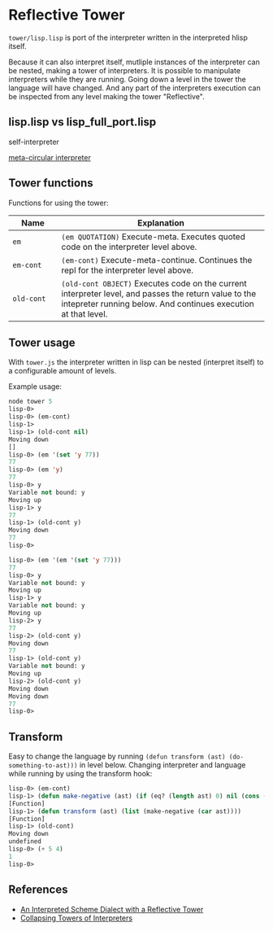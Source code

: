 # Reflective Tower

`tower/lisp.lisp` is port of the interpreter written in the interpreted hlisp itself.

Because it can also interpret itself, mutliple instances of the interpreter can be nested, making a tower of interpreters.
It is possible to manipulate interpreters while they are running. Going down a level in the tower the language will have changed.
And any part of the interpreters execution can be inspected from any level making the tower "Reflective".

<!-- Interesting case with `map`. Not a builtin in any store, Lives in emulated store of level-1 interpreter, meaning it's a variable in level. -->

## lisp.lisp vs lisp_full_port.lisp

self-interpreter

[meta-circular interpreter](https://en.wikipedia.org/wiki/Meta-circular_evaluator)

## Tower functions

Functions for using the tower:

| &nbsp;&nbsp;&nbsp;&nbsp;Name&nbsp;&nbsp;&nbsp;&nbsp; | Explanation  |
|----------|---|
| `em`      | `(em QUOTATION)` Execute-meta. Executes quoted code on the interpreter level above. |
| `em-cont`      | `(em-cont)` Execute-meta-continue. Continues the repl for the interpreter level above. |
| `old-cont`      | `(old-cont OBJECT)` Executes code on the current interpreter level, and passes the return value to the intepreter running below. And continues execution at that level. |

## Tower usage

With `tower.js` the interpreter written in lisp can be nested (interpret itself) to a configurable amount of levels.

Example usage:
```lisp
node tower 5
lisp-0>
lisp-0> (em-cont)
lisp-1>
lisp-1> (old-cont nil)
Moving down
[]
lisp-0> (em '(set 'y 77))
77
lisp-0> (em 'y)
77
lisp-0> y
Variable not bound: y
Moving up
lisp-1> y
77
lisp-1> (old-cont y)
Moving down
77
lisp-0>
```

```lisp
lisp-0> (em '(em '(set 'y 77)))
77
lisp-0> y
Variable not bound: y
Moving up
lisp-1> y
Variable not bound: y
Moving up
lisp-2> y
77
lisp-2> (old-cont y)
Moving down
77
lisp-1> (old-cont y)
Variable not bound: y
Moving up
lisp-2> (old-cont y)
Moving down
Moving down
77
lisp-0>
```

## Transform

Easy to change the language by running `(defun transform (ast) (do-something-to-ast)))` in level below.
Changing interpreter and language while running by using the transform hook:
```lisp
lisp-0> (em-cont)
lisp-1> (defun make-negative (ast) (if (eq? (length ast) 0) nil (cons (if (eq? (car ast) "+") "-" (car ast)) (make-negative (cdr ast)))))
[Function]
lisp-1> (defun transform (ast) (list (make-negative (car ast))))
[Function]
lisp-1> (old-cont)
Moving down
undefined
lisp-0> (+ 5 4)
1
lisp-0>
```

## References

- [An Interpreted Scheme Dialect with a Reflective Tower](http://cs242.stanford.edu/f17/assets/projects/2017/stbarnes.pdf)
- [Collapsing Towers of Interpreters](http://lampwww.epfl.ch/~amin/pub/collapsing-towers.pdf)